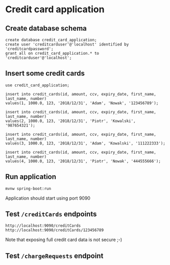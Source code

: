 # Credit card application

## Create database schema

```
create database credit_card_application;
create user 'creditcarduser'@'localhost' identified by 'creditcardpassword';
grant all on credit_card_application.* to 'creditcarduser'@'localhost';
```

## Insert some credit cards

```
use credit_card_application;

insert into credit_cards(id, amount, ccv, expiry_date, first_name, last_name, number) 
values(1, 1000.0, 123, '2018/12/31', 'Adam', 'Nowak', '123456789');

insert into credit_cards(id, amount, ccv, expiry_date, first_name, last_name, number)
values(2, 1000.0, 123, '2018/12/31', 'Piotr', 'Kowalski', '987654321');

insert into credit_cards(id, amount, ccv, expiry_date, first_name, last_name, number)
values(3, 1000.0, 123, '2018/12/31', 'Adam', 'Kowalski', '111222333');

insert into credit_cards(id, amount, ccv, expiry_date, first_name, last_name, number)
values(4, 1000.0, 123, '2018/12/31', 'Piotr', 'Nowak', '444555666');
```

## Run application

```
mvnw spring-boot:run
```

Application should start using port 9090

## Test `/creditCards` endpoints

```
http://localhost:9090/creditCards
http://localhost:9090/creditCards/123456789
```

Note that exposing full credit card data is not secure ;-)

## Test `/chargeRequests` endpoint